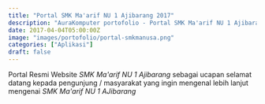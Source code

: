```yaml
---
title: "Portal SMK Ma'arif NU 1 Ajibarang 2017"
description: "AuraKomputer portofolio - Portal SMK Ma'arif NU 1 Ajibarang 2017"
date: 2017-04-04T05:00:00Z
image: "images/portofolio/portal-smkmanusa.png"
categories: ["Aplikasi"]
draft: false
---
```


Portal Resmi Website _SMK Ma'arif NU 1 Ajibarang_ sebagai ucapan
selamat datang kepada pengunjung / masyarakat yang ingin mengenal lebih
lanjut mengenai _SMK Ma'arif NU 1 AJibarang_

